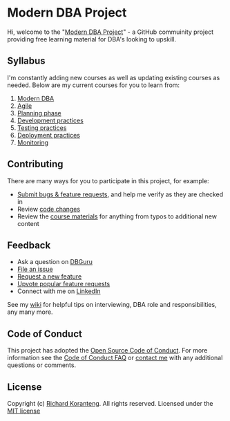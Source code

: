 # Modern DBA Project 
Hi, welcome to the "[Modern DBA Project](#)" - a GitHub commuinity project providing free learning material for DBA's looking to upskill.

## Syllabus
I'm constantly adding new courses as well as updating existing courses as needed. Below are my current courses for you to learn from:
1. [Modern DBA](#)
1. [Agile](notes/agile)
1. [Planning phase](#)
1. [Development practices](#)
1. [Testing practices](#)
1. [Deployment practices](#)
1. [Monitoring](#)

## Contributing
There are many ways for you to participate in this project, for example:
* [Submit bugs & feature requests](#), and help me verify as they are checked in
* Review [code changes](#)
* Review the [course materials](#) for anything from typos to additional new content

## Feedback
* Ask a question on [DBGuru](#)
* [File an issue](#)
* [Request a new feature](#)
* [Upvote popular feature requests](#)
* Connect with me on [LinkedIn](#)

See my [wiki](#) for helpful tips on interviewing, DBA role and responsibilities, any many more.

## Code of Conduct
This project has adopted the [Open Source Code of Conduct](#). For more information see the [Code of Conduct FAQ](#) or [contact me](https://rkkoranteng.com/#contac_rk) with any additional questions or comments.

## License
Copyright (c) [Richard Koranteng](#). All rights reserved.
Licensed under the [MIT license](#)
